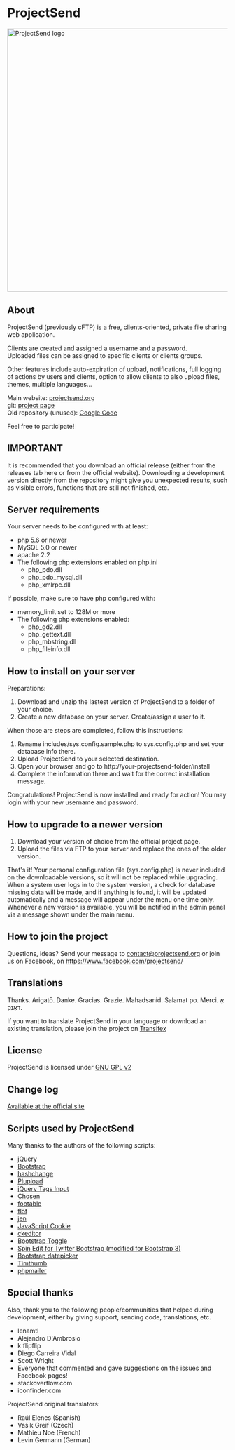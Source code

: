 # ProjectSend

<img align="center" src="http://projectsend.org/projectsend-logo.png" alt="ProjectSend logo" width="600"/>

## About

ProjectSend (previously cFTP) is a free, clients-oriented, private file sharing web application.

Clients are created and assigned a username and a password.  
Uploaded files can be assigned to specific clients or clients groups.

Other features include auto-expiration of upload, notifications, full logging of actions by users and clients, option to allow clients to also upload files, themes, multiple languages...

Main website: [projectsend.org](http://www.projectsend.org)  
git: [project page](https://github.com/ignacionelson/ProjectSend)  
~~Old repository (unused): [Google Code](http://code.google.com/p/clients-oriented-ftp)~~

Feel free to participate!

## IMPORTANT

It is recommended that you download an official release (either from the releases tab here or from the official website).
Downloading a development version directly from the repository might give you unexpected results, such as visible errors, functions that are still not finished, etc.

## Server requirements

Your server needs to be configured with at least:

* php 5.6 or newer
* MySQL 5.0 or newer
* apache 2.2
* The following php extensions enabled on php.ini
    * php_pdo.dll
    * php_pdo_mysql.dll
    * php_xmlrpc.dll

If possible, make sure to have php configured with:

* memory_limit set to 128M or more
* The following php extensions enabled:
    * php_gd2.dll
    * php_gettext.dll
    * php_mbstring.dll
    * php_fileinfo.dll

## How to install on your server

Preparations:

1. Download and unzip the lastest version of ProjectSend to a folder of your choice.
2. Create a new database on your server. Create/assign a user to it.

When those are steps are completed, follow this instructions:

1. Rename includes/sys.config.sample.php to sys.config.php and set your database info there.
2. Upload ProjectSend to your selected destination.
3. Open your browser and go to http://your-projectsend-folder/install
4. Complete the information there and wait for the correct installation message.

Congratulations! ProjectSend is now installed and ready for action!
You may login with your new username and password.

## How to upgrade to a newer version

1. Download your version of choice from the official project page.
2. Upload the files via FTP to your server and replace the ones of the older version.

That's it!
Your personal configuration file (sys.config.php) is never included on the downloadable versions, so it will not be replaced while upgrading.
When a system user logs in to the system version, a check for database missing data will be made, and if anything is found, it will be updated automatically and a message will appear under the menu one time only.
Whenever a new version is available, you will be notified in the admin panel via a message shown under the main menu.

## How to join the project

Questions, ideas?
Send your message to contact@projectsend.org or join us on Facebook, on https://www.facebook.com/projectsend/

## Translations

Thanks. Arigatō. Danke. Gracias. Grazie. Mahadsanid. Salamat po. Merci. אַ דאַנק.

If you want to translate ProjectSend in your language or download an existing translation, please join the project on [Transifex](https://www.transifex.com/projects/p/projectsend)

## License

ProjectSend is licensed under [GNU GPL v2](http://www.gnu.org/licenses/old-licenses/gpl-2.0.html)

## Change log

[Available at the official site](http://www.projectsend.org/change-log/)

## Scripts used by ProjectSend

Many thanks to the authors of the following scripts:

* [jQuery](http://www.jquery.com/)
* [Bootstrap](http://getbootstrap.com/)
* [hashchange](http://benalman.com/projects/jquery-hashchange-plugin/)
* [Plupload](http://www.plupload.com/)
* [jQuery Tags Input](https://github.com/xoxco/jQuery-Tags-Input)
* [Chosen](https://harvesthq.github.io/chosen/)
* [footable](https://github.com/bradvin/FooTable)
* [flot](https://github.com/flot/flot)
* [jen](https://github.com/mykiimike/jen)
* [JavaScript Cookie](https://github.com/js-cookie/js-cookie)
* [ckeditor](http://ckeditor.com/)
* [Bootstrap Toggle](https://github.com/minhur/bootstrap-toggle)
* [Spin Edit for Twitter Bootstrap (modified for Bootstrap 3)](https://github.com/geersch/bootstrap-spinedit/)
* [Bootstrap datepicker](http://www.eyecon.ro/bootstrap-datepicker)
* [Timthumb](http://code.google.com/p/timthumb)
* [phpmailer](http://phpmailer.worxware.com)

## Special thanks

Also, thank you to the following people/communities that helped during development, either by giving support, sending code, translations, etc.

* lenamtl
* Alejandro D'Ambrosio
* k.flipflip
* Diego Carreira Vidal
* Scott Wright
* Everyone that commented and gave suggestions on the issues and Facebook pages!
* stackoverflow.com
* iconfinder.com

ProjectSend original translators:

* Raúl Elenes (Spanish)
* Vašík Greif (Czech)
* Mathieu Noe (French)
* Levin Germann (German)